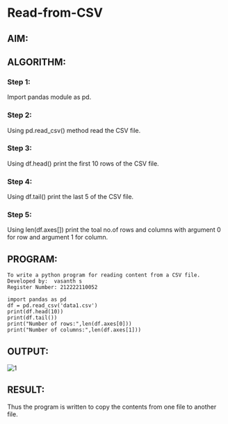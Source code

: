 # Read-from-CSV

## AIM:

## ALGORITHM:
### Step 1:
Import pandas module as pd.

### Step 2:
Using pd.read_csv() method read the CSV file.

### Step 3:
Using df.head() print the first 10 rows of the CSV file.

### Step 4:
Using df.tail() print the last 5 of the CSV file.

### Step 5:
Using len(df.axes[]) print the toal no.of rows and columns with argument 0 for row and argument 1 for column.

## PROGRAM:
```
To write a python program for reading content from a CSV file.
Developed by:  vasanth s
Register Number: 212222110052

import pandas as pd
df = pd.read_csv('data1.csv')
print(df.head(10))
print(df.tail())
print("Number of rows:",len(df.axes[0]))
print("Number of columns:",len(df.axes[1]))
```
## OUTPUT:
![1](https://github.com/vasanth0908/Read-from-CSV/assets/122000018/09497023-6f27-44b3-af87-f8a08292a6e5)

## RESULT:
Thus the program is written to copy the contents from one file to another file.
